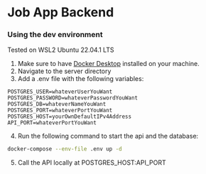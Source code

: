 # Job App Backend

### Using the dev environment

Tested on WSL2 Ubuntu 22.04.1 LTS

1. Make sure to have [Docker Desktop](https://docs.docker.com/desktop/) installed on your machine.
2. Navigate to the server directory
3. Add a .env file with the following variables:
```
POSTGRES_USER=whateverUserYouWant
POSTGRES_PASSWORD=whateverPasswordYouWant
POSTGRES_DB=whateverNameYouWant
POSTGRES_PORT=whateverPortYouWant
POSTGRES_HOST=yourOwnDefaultIPv4Address
API_PORT=whateverPortYouWant
```
4. Run the following command to start the api and the database:
```bash
docker-compose --env-file .env up -d
```
5. Call the API locally at POSTGRES_HOST:API_PORT